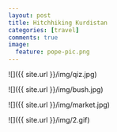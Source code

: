 ```yaml
---
layout: post
title: Hitchhiking Kurdistan
categories: [travel]
comments: true
image:
  feature: pope-pic.png
---
```

<!--more-->

![]({{ site.url }}/img/qiz.jpg)

![]({{ site.url }}/img/bush.jpg)

![]({{ site.url }}/img/market.jpg)

![]({{ site.url }}/img/2.gif)


